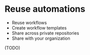 # Reuse automations

- Reuse workflows
- Create workflow templates
- Share across private repositories
- Share with your organization

(TODO)
